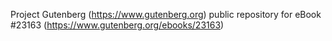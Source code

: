 Project Gutenberg (https://www.gutenberg.org) public repository for eBook #23163 (https://www.gutenberg.org/ebooks/23163)
